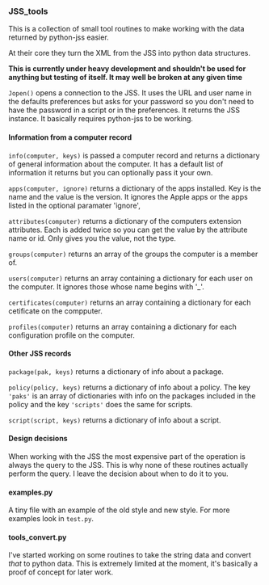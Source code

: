 ### JSS_tools

This is a collection of small tool routines to make working with the data returned by python-jss easier.

At their core they turn the XML from the JSS into python data structures.

**This is currently under heavy development and shouldn't be used for anything but testing of itself. It may well be broken at any given time**

`Jopen()` opens a connection to the JSS. It uses the URL and user name in the
defaults preferences but asks for your password so you don't need to have the password in a script or in the preferences. It returns the JSS instance. It basically requires python-jss to be working.

#### Information from a computer record

`info(computer, keys)` is passed a computer record and returns a dictionary of general information about the computer. It has a default list of information it returns but you can optionally pass it your own.

`apps(computer, ignore)` returns a dictionary of
the apps installed. Key is the name and the value is the version. It ignores the Apple apps or the apps listed in the optional paramater 'ignore',

`attributes(computer)` returns a dictionary of the computers extension attributes. Each is added twice so you can get the value by the attribute name or id. Only gives you the value, not the type.

`groups(computer)` returns an array of the groups the computer is a member of.

`users(computer)` returns an array containing a dictionary for each user on the computer. It ignores those whose name begins with '_'.

`certificates(computer)` returns an array containing a dictionary for each cetificate on the compputer.

`profiles(computer)` returns an array containing a dictionary for each configuration profile on the computer.

#### Other JSS records

`package(pak, keys)` returns a dictionary of info about a package.

`policy(policy, keys)` returns a dictionary of info about a policy. The key `'paks'` is an array of dictionaries with info on the packages included in the policy and the key `'scripts'` does the same for scripts.

`script(script, keys)` returns a dictionary of info about a script.

#### Design decisions

When working with the JSS the most expensive part of the operation is always the query to the JSS. This is why none of these routines actually perform the query. I leave the decision about when to do it to you.

#### examples.py

A tiny file with an example of the old style and new style. For more examples look in `test.py`.

#### tools_convert.py

I've started working on some routines to take the string data and convert _that_ to python data. This is extremely limited at the moment, it's basically a proof of concept for later work.







